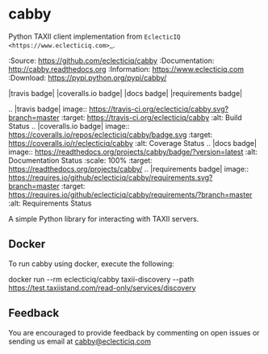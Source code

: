 cabby
=====

Python TAXII client implementation from `EclecticIQ <https://www.eclecticiq.com>`_.

:Source: https://github.com/eclecticiq/cabby
:Documentation: http://cabby.readthedocs.org
:Information: https://www.eclecticiq.com
:Download: https://pypi.python.org/pypi/cabby/

|travis badge| |coveralls.io badge| |docs badge| |requirements badge|

.. |travis badge| image:: https://travis-ci.org/eclecticiq/cabby.svg?branch=master
   :target: https://travis-ci.org/eclecticiq/cabby
   :alt: Build Status
.. |coveralls.io badge| image:: https://coveralls.io/repos/eclecticiq/cabby/badge.svg
   :target: https://coveralls.io/r/eclecticiq/cabby
   :alt: Coverage Status
.. |docs badge| image:: https://readthedocs.org/projects/cabby/badge/?version=latest
   :alt: Documentation Status
   :scale: 100%
   :target: https://readthedocs.org/projects/cabby/
.. |requirements badge| image:: https://requires.io/github/eclecticiq/cabby/requirements.svg?branch=master
   :target: https://requires.io/github/eclecticiq/cabby/requirements/?branch=master
   :alt: Requirements Status

A simple Python library for interacting with TAXII servers.


Docker
--------

To run cabby using docker, execute the following:

  docker run --rm eclecticiq/cabby taxii-discovery --path https://test.taxiistand.com/read-only/services/discovery

Feedback
--------

You are encouraged to provide feedback by commenting on open issues or sending us 
email at cabby@eclecticiq.com

